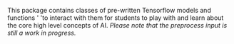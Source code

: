 This package contains classes of pre-written Tensorflow models and functions '
                'to interact with them for students to play with and learn about the core high level concepts of AI.
               *Please note that the preprocess input is still a work in progress.*
